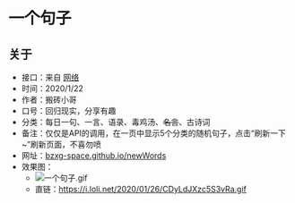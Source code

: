 # 一个句子
## 关于  
* 接口：来自 [网络](https://mubu.com/doc/4MOZyURBTRD "幕布整理")
* 时间：2020/1/22 
* 作者：搬砖小哥
* 口号：回归现实，分享有趣
* 分类：每日一句、一言、语录、毒鸡汤、~~名言~~、古诗词
* 备注：仅仅是API的调用，在一页中显示5个分类的随机句子，点击“刷新一下~”刷新页面，不喜勿喷
* 网址：[bzxg-space.github.io/newWords](https://bzxg-space.github.io/newWords "一个句子") 
* 效果图：
	* ![一个句子.gif](https://i.loli.net/2020/01/26/CDyLdJXzc5S3vRa.gif)
	* 直链：https://i.loli.net/2020/01/26/CDyLdJXzc5S3vRa.gif
